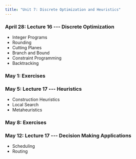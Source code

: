 ```yaml
---
title: "Unit 7: Discrete Optimization and Heuristics" 
---
```


### April 28: Lecture 16 --- Discrete Optimization

- Integer Programs
- Rounding
- Cutting Planes
- Branch and Bound
- Constraint Programming
- Backtracking


### May 1: Exercises

### May 5: Lecture 17 --- Heuristics

- Construction Heuristics
- Local Search
- Metaheuristics

### May 8: Exercises

### May 12: Lecture 17 --- Decision Making Applications

- Scheduling
- Routing